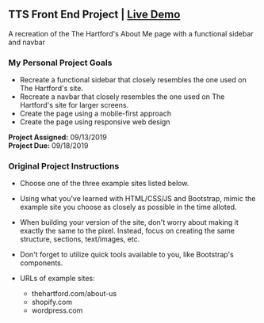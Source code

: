 ## TTS Front End Project | [Live Demo](https://jordanmor.github.io/tts-frontend-project/)

A recreation of the The Hartford's About Me page with a functional sidebar and navbar

### My Personal Project Goals
- Recreate a functional sidebar that closely resembles the one used on The Hartford's site.
- Recreate a navbar that closely resembles the one used on The Hartford's site for larger screens.
- Create the page using a mobile-first approach
- Create the page using responsive web design

**Project Assigned:** 09/13/2019  
**Project Due:** 09/18/2019  

### Original Project Instructions 

- Choose one of the three example sites listed below.
- Using what you've learned with HTML/CSS/JS and Bootstrap, mimic the example site you choose as closely as possible in the time alloted.
- When building your version of the site, don't worry about making it exactly the same to the pixel. Instead, focus on creating the same structure, sections, text/images, etc.
- Don't forget to utilize quick tools available to you, like Bootstrap's components. 

- URLs of example sites:  
    - thehartford.com/about-us  
    - shopify.com  
    - wordpress.com   
